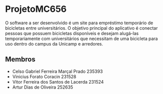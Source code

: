 # ProjetoMC656
O software a ser desenvolvido é um site para empréstimo temporário de bicicletas entre universitários. O objetivo principal do aplicativo é conectar pessoas que possuem bicicletas disponíveis e desejam alugá-las temporariamente com universitários que necessitam de uma bicicleta para uso dentro do campus da Unicamp e arredores.

## Membros
- Celso Gabriel Ferreira Marçal Prado 235393
- Vinicius Forato Coracin 231528
- Vitor Ferreira dos Santos de Lacerda 231524
- Artur Dias de Oliveira 252635
